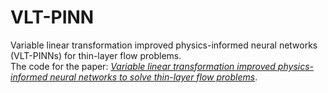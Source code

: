 # VLT-PINN
Variable linear transformation improved physics-informed neural networks (VLT-PINNs) for thin-layer flow problems.  
The code for the paper: [*Variable linear transformation improved physics-informed neural networks to solve thin-layer flow problems*](https://doi.org/10.1016/j.jcp.2024.112761).
